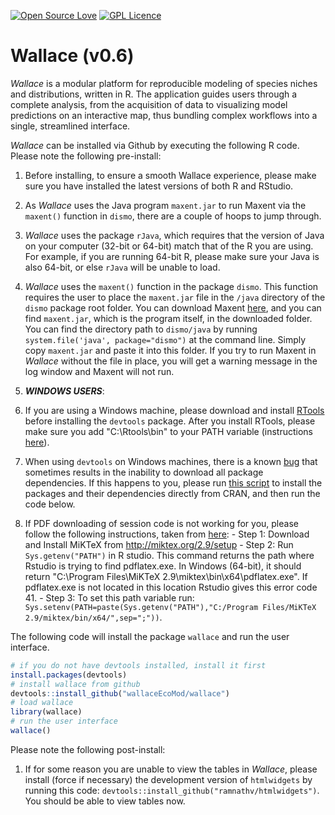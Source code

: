 [![Open Source Love](https://badges.frapsoft.com/os/v2/open-source.svg?v=103)](https://github.com/ellerbrock/open-source-badge/)   [![GPL Licence](https://badges.frapsoft.com/os/gpl/gpl.svg?v=103)](https://opensource.org/licenses/GPL-3.0/)  

# Wallace (v0.6)

*Wallace* is a modular platform for reproducible modeling of species niches and distributions, written in R. The application guides users through a complete analysis, from the acquisition of data to visualizing model predictions on an interactive map, thus bundling complex workflows into a single, streamlined interface.

*Wallace* can be installed via Github by executing the following R code. Please note the following pre-install:

1. Before installing, to ensure a smooth Wallace experience, please make sure you have installed the latest versions of both R and RStudio.

2. As *Wallace* uses the Java program `maxent.jar` to run Maxent via the `maxent()` function in `dismo`, there are a couple of hoops to jump through. 
 2. *Wallace* uses the package `rJava`, which requires that the version of Java on your computer (32-bit or 64-bit) match that of the R you are using. For example, if you are running 64-bit R, please make sure your Java is also 64-bit, or else `rJava` will be unable to load.
 2. *Wallace* uses the `maxent()` function in the package `dismo`. This function requires the user to place the `maxent.jar` file in the `/java` directory of the `dismo` package root folder. You can download Maxent <a href="https://www.cs.princeton.edu/~schapire/maxent/" target="_blank">here</a>, and you can find `maxent.jar`, which is the program itself, in the downloaded folder. You can find the directory path to `dismo/java` by running `system.file('java', package="dismo")` at the command line. Simply copy `maxent.jar` and paste it into this folder. If you try to run Maxent in *Wallace* without the file in place, you will get a warning message in the log window and Maxent will not run.

3. ***WINDOWS USERS***: 
 3. If you are using a Windows machine, please download and install <a href="https://cran.r-project.org/bin/windows/Rtools/" target="_blank">RTools</a> before installing the `devtools` package. After you install RTools, please make sure you add "C:\Rtools\bin" to your PATH variable (instructions <a href="http://stackoverflow.com/a/29480538/1274346" target="_blank">here</a>). 
  3. When using `devtools` on Windows machines, there is a known <a href="https://github.com/hadley/devtools/issues/1298" target="_blank">bug</a> that sometimes results in the inability to download all package dependencies. If this happens to you, please run [this script](wallace_pkgs.R) to install the packages and their dependencies directly from CRAN, and then run the code below.
   3. If PDF downloading of session code is not working for you, please follow the following instructions, taken from <a href="https://github.com/rstudio/shiny-examples/issues/34" target="_blank">here</a>:
     - Step 1: Download and Install MiKTeX from http://miktex.org/2.9/setup
     - Step 2: Run `Sys.getenv("PATH")` in R studio. This command returns the path where Rstudio is trying to find pdflatex.exe. In Windows (64-bit), it should return "C:\Program Files\MiKTeX 2.9\miktex\bin\x64\pdflatex.exe". If pdflatex.exe is not located in this location Rstudio gives this error code 41.
     - Step 3: To set this path variable run: `Sys.setenv(PATH=paste(Sys.getenv("PATH"),"C:/Program Files/MiKTeX 2.9/miktex/bin/x64/",sep=";"))`.

The following code will install the package `wallace` and run the user interface.

```R
# if you do not have devtools installed, install it first
install.packages(devtools)
# install wallace from github
devtools::install_github("wallaceEcoMod/wallace")
# load wallace
library(wallace)
# run the user interface
wallace()
```

Please note the following post-install:

1. If for some reason you are unable to view the tables in *Wallace*, please install (force if necessary) the development version of `htmlwidgets` by running this code: `devtools::install_github("ramnathv/htmlwidgets")`. You should be able to view tables now.
